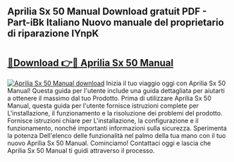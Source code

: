 ## Aprilia Sx 50 Manual Download gratuit PDF - Part-iBk Italiano Nuovo manuale del proprietario di riparazione IYnpK

# <h2><a href="http://dfb3kpm.blite.top/?on=Aprilia+Sx+50+Manual">🔗Download 👉🔴 Aprilia Sx 50 Manual</a></h2>

[![Aprilia Sx 50 Manual download](https://i.imgur.com/lujVjoI.png)](http://dfb3kpm.blite.top/?on=Aprilia+Sx+50+Manual)
Inizia il tuo viaggio oggi con Aprilia Sx 50 Manual! Questa guida per l'utente include una guida dettagliata per aiutarti a ottenere il massimo dal tuo Prodotto. Prima di utilizzare Aprilia Sx 50 Manual, questa guida per l'utente fornisce istruzioni complete per L'installazione, il funzionamento e la risoluzione dei problemi del prodotto. Fornisce istruzioni chiare per L'installazione, la configurazione e il funzionamento, nonché importanti informazioni sulla sicurezza. Sperimenta la potenza Dell'elenco delle funzionalità nel palmo della tua mano con il tuo nuovo Aprilia Sx 50 Manual. Cominciamo! Contattaci oggi e lascia che Aprilia Sx 50 Manual ti guidi attraverso il processo.
